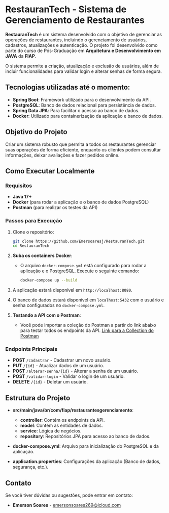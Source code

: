 
# RestauranTech - Sistema de Gerenciamento de Restaurantes

**RestauranTech** é um sistema desenvolvido com o objetivo de gerenciar as operações de restaurantes, incluindo o gerenciamento de usuários, cadastros, atualizações e autenticação. O projeto foi desenvolvido como parte do curso de Pós-Graduação em **Arquitetura e Desenvolvimento em JAVA** da **FIAP**.

O sistema permite a criação, atualização e exclusão de usuários, além de incluir funcionalidades para validar login e alterar senhas de forma segura.

## Tecnologias utilizadas até o momento:

- **Spring Boot**: Framework utilizado para o desenvolvimento da API.
- **PostgreSQL**: Banco de dados relacional para persistência de dados.
- **Spring Data JPA**: Para facilitar o acesso ao banco de dados.
- **Docker**: Utilizado para containerização da aplicação e banco de dados.

## Objetivo do Projeto

Criar um sistema robusto que permita a todos os restaurantes gerenciar suas operações de forma eficiente, enquanto os clientes podem consultar informações, deixar avaliações e fazer pedidos online.

## Como Executar Localmente

### Requisitos

- **Java 17+**
- **Docker** (para rodar a aplicação e o banco de dados PostgreSQL)
- **Postman** (para realizar os testes da API)

### Passos para Execução

1. Clone o repositório:
   ```bash
   git clone https://github.com/Emersoaresj/RestauranTech.git
   cd RestauranTech
   ```

2. **Suba os containers Docker**:
   - O arquivo `docker-compose.yml` está configurado para rodar a aplicação e o PostgreSQL. Execute o seguinte comando:
     ```bash
     docker-compose up --build
     ```

3. A aplicação estará disponível em `http://localhost:8080`.

4. O banco de dados estará disponível em `localhost:5432` com o usuário e senha configurados no `docker-compose.yml`.

5. **Testando a API com o Postman**:
   - Você pode importar a coleção do Postman a partir do link abaixo para testar todos os endpoints da API.
[Link para a Collection do Postman](https://github.com/Emersoaresj/collections-PosTech/blob/main/RestauranTech.postman_collection.json)

### Endpoints Principais

- **POST** `/cadastrar` - Cadastrar um novo usuário.
- **PUT** `/{id}` - Atualizar dados de um usuário.
- **POST** `/alterar-senha/{id}` - Alterar a senha de um usuário.
- **POST** `/validar-login` - Validar o login de um usuário.
- **DELETE** `/{id}` - Deletar um usuário.

## Estrutura do Projeto

- **src/main/java/br/com/fiap/restaurantesgerenciamento**:
  - **controller**: Contém os endpoints da API.
  - **model**: Contém as entidades de dados.
  - **service**: Lógica de negócios.
  - **repository**: Repositórios JPA para acesso ao banco de dados.

- **docker-compose.yml**: Arquivo para inicialização do PostgreSQL e da aplicação.
- **application.properties**: Configurações da aplicação (Banco de dados, segurança, etc.).


## Contato

Se você tiver dúvidas ou sugestões, pode entrar em contato:

- **Emerson Soares** - [emersonsoares269@icloud.com](mailto:emersonsoares269@icloud.com)
